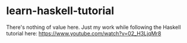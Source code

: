 # learn-haskell-tutorial

There's nothing of value here. Just my work while following the Haskell tutorial here: https://www.youtube.com/watch?v=02_H3LjqMr8 
